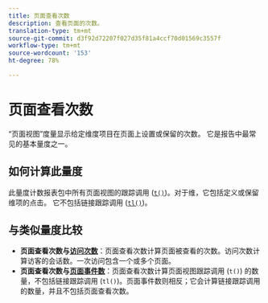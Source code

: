 ```yaml
---
title: 页面查看次数
description: 查看页面的次数。
translation-type: tm+mt
source-git-commit: d3f92d72207f027d35f81a4ccf70d01569c3557f
workflow-type: tm+mt
source-wordcount: '153'
ht-degree: 78%

---
```



# 页面查看次数

“页面视图”度量显示给定维度项目在页面上设置或保留的次数。 它是报告中最常见的基本量度之一。

## 如何计算此量度

此量度计数报表包中所有页面视图的跟踪调用 ([`t()`](/help/implement/vars/functions/t-method.md))。对于维，它包括定义或保留维项的点击。 它不包括链接跟踪调用 ([`tl()`](/help/implement/vars/functions/tl-method.md))。

## 与类似量度比较

* **页面查看次数与[访问次数](visits.md)**：页面查看次数计算页面被查看的次数。访问次数计算访客的会话数。一次访问包含一个或多个页面。
* **页面查看次数与[页面事件数](page-events.md)**：页面查看次数计算页面视图跟踪调用 (`t()`) 的数量，不包括链接跟踪调用 (`tl()`)。页面事件数则相反；它会计算链接跟踪调用的数量，并且不包括页面查看次数。